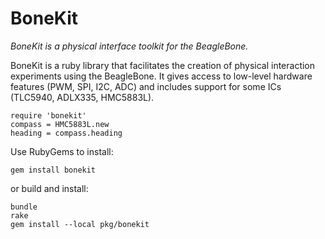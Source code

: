 # BoneKit

_BoneKit is a physical interface toolkit for the BeagleBone._

BoneKit is a ruby library that facilitates the creation of physical interaction experiments using the BeagleBone. It gives access to low-level hardware features (PWM, SPI, I2C, ADC) and includes support for some ICs (TLC5940, ADLX335, HMC5883L).

    require 'bonekit'
    compass = HMC5883L.new
    heading = compass.heading

Use RubyGems to install:

    gem install bonekit

or build and install:

    bundle
    rake
    gem install --local pkg/bonekit
